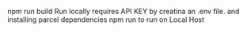 npm run build
Run locally requires API KEY by creatina an .env file. and installing parcel dependencies
npm run to run on Local Host

